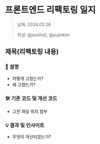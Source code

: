 # 프론트엔드 리팩토링 일지

> 날짜: 2024.03.26
>
> 작성: @jwo0o0, @sujinkim

## 제목(리팩토링 내용)

### 💬 설명

- 어떻게 고쳤는가?
- 왜 고쳤는가?

### 🛠️ 기존 코드 및 개선 코드

- 고친 파일 위치 첨부

### 💡 결과 및 인사이트

- 무엇이 개선되었는가?
